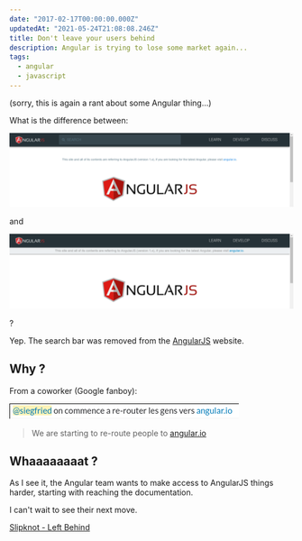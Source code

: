 ```yaml
---
date: "2017-02-17T00:00:00.000Z"
updatedAt: "2021-05-24T21:08:08.246Z"
title: Don't leave your users behind
description: Angular is trying to lose some market again...
tags:
  - angular
  - javascript
---
```


(sorry, this is again a rant about some Angular thing...)

What is the difference between:

![angularjs old](../../../public/assets/contentful/5xhW8Ivq8MwrTSGfvhQl96/566dc2c5397970ddc7b20e080d16dd9b/angularjs-old.png)

and

![angularjs new](../../../public/assets/contentful/1EWdiXVJy5fm66xcle8bco/3122d186ea8d162091f542ff7779a1ed/angularjs-new.png)

?

Yep. The search bar was removed from the [AngularJS](https://angularjs.org/) website.

## Why ?

From a coworker (Google fanboy):

![Why Angular why](../../../public/assets/contentful/1Wx6vEMZpK9UwCAn2pSacd/2e016576dc01fc259d5be2e389858995/le-why.png)

> We are starting to re-route people to [angular.io](https://angular.io/)

## Whaaaaaaaat ?

As I see it, the Angular team wants to make access to AngularJS things harder, starting with reaching the documentation.

I can't wait to see their next move.

[Slipknot - Left Behind](https://www.youtube.com/watch?v=D1jQKpse7Yw)
